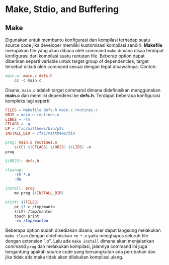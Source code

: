 # Make, Stdio, and Buffering

## Make
Digunakan untuk membantu konfigurasi dan kompilasi terhadap suatu source code
jika developer memiliki kustomisasi kompilasi sendiri. **Makefile** merupakan
file yang akan dibaca oleh command `make` dimana disaa terdapat konfigurasi dari
kompilasi suatu runtutan file. Beberap option dapat diberikan seperti variable
untuk target group of dependencies, target tersebut diikuti oleh command sesuai
dengan tepat dibawahnya. Contoh:

```makefile
main.o: main.c defs.h
    cc -c main.c
```

Disana, `main.o` adalah target command dimana didefinisikan menggunakan
**main.c** dan memiliki dependensi ke **defs.h**. Terdapat beberapa konfigurasi
kompleks lagi seperti:

```makefile
FILES = Makefile defs.h main.c routines.c
OBJS = main.o routines.o
LIBES = -lm
CFLAGS = -g
LP = /fac/matthews/bin/p2c
INSTALL_DIR = /fac/matthews/bin

prog: main.o routines.o
    $(CC) $(CFLAGS) $(OBJS) $(LIBS) -o
prog

$(OBJS): defs.h

cleanup:
    -rm *.o
    -du

install: prog
    mv prog $(INSTALL_DIR)

print: $(FILES)
    pr $? > /tmp/manto
    $(LP) /tmp/manton
    touch print
    -rm /tmp/manton
```

Beberapa option sudah disediakan disana, user dapat langsung melakukan
`make clean` dengan didefinisikan `rm *.o` yaitu menghapus seluruh file dengan
extension ".o". Lalu ada `make install` dimana akan menjalankan command `prog`
dan melakukan kompilasi, jalannya command ini juga bergantung apakah source code
yang bersangkutan ada perubahan dan jika tidak ada maka tidak akan dilakukan
kompilasi ulang.
